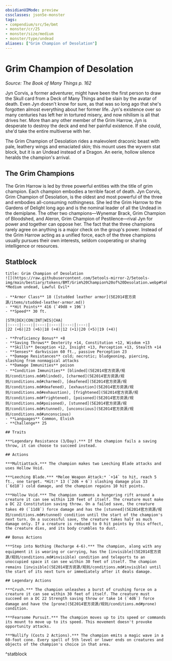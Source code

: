 ```yaml
---
obsidianUIMode: preview
cssclasses: json5e-monster
tags:
- compendium/src/5e/bmt
- monster/cr/25
- monster/size/medium
- monster/type/undead
aliases: ["Grim Champion of Desolation"]
---
```

# Grim Champion of Desolation
*Source: The Book of Many Things p. 162*  

Jyn Corvis, a former adventurer, might have been the first person to draw the Skull card from a Deck of Many Things and be slain by the avatar of death. Even Jyn doesn't know for sure, as that was so long ago that she's forgotten almost everything about her former life. Jyn's existence over so many centuries has left her in tortured misery, and now nihilism is all that drives her. More than any other member of the Grim Harrow, Jyn is desperate to destroy the deck and end her painful existence. If she could, she'd take the entire multiverse with her.

The Grim Champion of Desolation rides a malevolent draconic beast with pale, leathery wings and emaciated skin; this mount uses the wyvern stat block, but it is an Undead instead of a Dragon. An eerie, hollow silence heralds the champion's arrival.

## The Grim Champions

The Grim Harrow is led by three powerful entities with the title of grim champion. Each champion embodies a terrible facet of death. Jyn Corvis, Grim Champion of Desolation, is the oldest and most powerful of the three and embodies all-consuming nothingness. She led the Grim Harrow to the Gardens of Delight long ago and is the nominal leader of all the Undead in the demiplane. The other two champions—Wynemar Brack, Grim Champion of Bloodshed, and Aleron, Grim Champion of Pestilence—rival Jyn for power and together can oppose her. The fact that the three champions rarely agree on anything is a major check on the group's power. Instead of the Grim Harrow acting as a unified force, each of the three champions usually pursues their own interests, seldom cooperating or sharing intelligence or resources.

## Statblock

```ad-statblock
title: Grim Champion of Desolation
![](https://raw.githubusercontent.com/5etools-mirror-2/5etools-img/main/bestiary/tokens/BMT/Grim%20Champion%20of%20Desolation.webp#token)
*Medium undead, Lawful Evil*

- **Armor Class** 18 ([studded leather armor](5E2014官方资源/items/studded-leather-armor.md))
- **Hit Points** 416 (`49d8 + 196`)
- **Speed** 30 ft.

|STR|DEX|CON|INT|WIS|CHA|
|:---:|:---:|:---:|:---:|:---:|:---:|
|22 (+6)|23 (+6)|18 (+4)|12 (+1)|20 (+5)|19 (+4)|

- **Proficiency Bonus** +8
- **Saving Throws** Dexterity +14, Constitution +12, Wisdom +13
- **Skills** Deception +12, Insight +13, Perception +13, Stealth +14
- **Senses** darkvision 60 ft., passive Perception 23
- **Damage Resistances** cold; necrotic; bludgeoning, piercing, slashing from nonmagical attacks
- **Damage Immunities** poison
- **Condition Immunities** [blinded](5E2014官方资源/规则/conditions.md#blinded), [charmed](5E2014官方资源/规则/conditions.md#charmed), [deafened](5E2014官方资源/规则/conditions.md#deafened), [exhaustion](5E2014官方资源/规则/conditions.md#exhaustion), [frightened](5E2014官方资源/规则/conditions.md#frightened), [poisoned](5E2014官方资源/规则/conditions.md#poisoned), [stunned](5E2014官方资源/规则/conditions.md#stunned), [unconscious](5E2014官方资源/规则/conditions.md#unconscious)
- **Languages** Common, Elvish
- **Challenge** 25

## Traits

***Legendary Resistance (3/Day).*** If the champion fails a saving throw, it can choose to succeed instead.

## Actions

***Multiattack.*** The champion makes two Leeching Blade attacks and uses Hollow Void.

***Leeching Blade.*** *Melee Weapon Attack:* `+14` to hit, reach 5 ft., one target. *Hit:* 13 (`2d6 + 6`) slashing damage plus 33 (`6d10`) cold damage, and the champion regains 10 hit points.

***Hollow Void.*** The champion summons a hungering rift around a creature it can see within 120 feet of itself. The creature must make a DC 22 Constitution saving throw. On a failed save, the creature takes 49 (`11d8`) force damage and has the [stunned](5E2014官方资源/规则/conditions.md#stunned) condition until the start of the champion's next turn. On a successful save, the creature takes half as much damage only. If a creature is reduced to 0 hit points by this effect, the creature dies, and its body crumbles to dust.

## Bonus Actions

***Step into Nothing (Recharge 4-6).*** The champion, along with any equipment it is wearing or carrying, has the [invisible](5E2014官方资源/规则/conditions.md#invisible) condition and teleports to an unoccupied space it can see within 30 feet of itself. The champion remains [invisible](5E2014官方资源/规则/conditions.md#invisible) until the start of its next turn or immediately after it deals damage.

## Legendary Actions

***Crush.*** The champion unleashes a burst of crushing force on a creature it can see within 30 feet of itself. The creature must succeed on a DC 22 Strength saving throw or take 14 (`4d6`) force damage and have the [prone](5E2014官方资源/规则/conditions.md#prone) condition.

***Fearsome Pursuit.*** The champion moves up to its speed or commands its mount to move up to its speed. This movement doesn't provoke opportunity attacks.

***Nullify (Costs 2 Actions).*** The champion emits a magic wave in a 60-foot cone. Every spell of 5th level or lower ends on creatures and objects of the champion's choice in that area.
```
^statblock